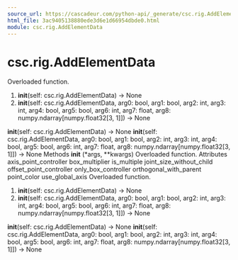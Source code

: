 ```yaml
---
source_url: https://cascadeur.com/python-api/_generate/csc.rig.AddElementData.html
html_file: 3ac9405138880ede3d6e1d66954dbde0.html
module: csc.rig.AddElementData
---
```


# csc.rig.AddElementData 

Overloaded function.
1. __init__(self: csc.rig.AddElementData) -> None
2. __init__(self: csc.rig.AddElementData, arg0: bool, arg1: bool, arg2: int, arg3: int, arg4: bool, arg5: bool, arg6: int, arg7: float, arg8: numpy.ndarray[numpy.float32[3, 1]]) -> None

__init__(self: csc.rig.AddElementData) -> None __init__(self: csc.rig.AddElementData, arg0: bool, arg1: bool, arg2: int, arg3: int, arg4: bool, arg5: bool, arg6: int, arg7: float, arg8: numpy.ndarray[numpy.float32[3, 1]]) -> None Methods __init__ (*args, **kwargs) Overloaded function. Attributes axis_point_controller box_multiplier is_multiple joint_size_without_child offset_point_controller only_box_controller orthogonal_with_parent point_color use_global_axis Overloaded function.
1. __init__(self: csc.rig.AddElementData) -> None
2. __init__(self: csc.rig.AddElementData, arg0: bool, arg1: bool, arg2: int, arg3: int, arg4: bool, arg5: bool, arg6: int, arg7: float, arg8: numpy.ndarray[numpy.float32[3, 1]]) -> None

__init__(self: csc.rig.AddElementData) -> None __init__(self: csc.rig.AddElementData, arg0: bool, arg1: bool, arg2: int, arg3: int, arg4: bool, arg5: bool, arg6: int, arg7: float, arg8: numpy.ndarray[numpy.float32[3, 1]]) -> None